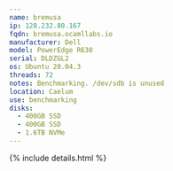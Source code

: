 ```yaml
---
name: bremusa
ip: 128.232.80.167
fqdn: bremusa.ocamllabs.io
manufacturer: Dell
model: PowerEdge R630
serial: DLDZGL2
os: Ubuntu 20.04.3
threads: 72
notes: Benchmarking. /dev/sdb is unused
location: Caelum
use: benchmarking
disks:
  - 400GB SSD
  - 400GB SSD
  - 1.6TB NVMe
---
```

{% include details.html %} 

